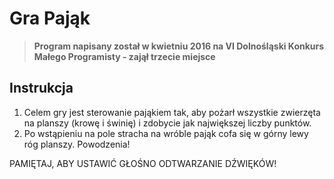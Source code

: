 Gra Pająk
===========================
>**Program napisany został w kwietniu 2016 na VI Dolnośląski Konkurs Małego Programisty - zajął trzecie miejsce**

Instrukcja
-------------------------
1. Celem gry jest sterowanie pająkiem tak, aby pożarł wszystkie zwierzęta na planszy (krowę i świnię) i zdobycie jak największej liczby punktów.
2. Po wstąpieniu na pole stracha na wróble pająk cofa się w górny lewy róg planszy.
Powodzenia!

PAMIĘTAJ, ABY USTAWIĆ GŁOŚNO ODTWARZANIE DŹWIĘKÓW!
